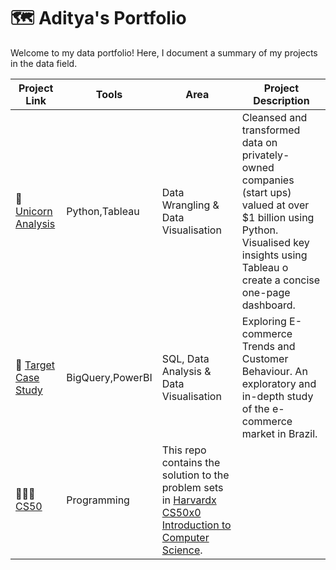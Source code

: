 # 🗺 Aditya's Portfolio

Welcome to my data portfolio! Here, I document a summary of my projects in the data field.

| Project Link | Tools | Area | Project Description |
|---|---|---|---|
|🦄 [Unicorn Analysis](https://github.com/aditya-shinde16/Unicorn_Analysis) | Python,Tableau | Data Wrangling & Data Visualisation | Cleansed and transformed data on privately-owned companies (start ups) valued at over $1 billion using Python. Visualised key insights using Tableau o create a concise one-page dashboard. |
|🎯 [Target Case Study](https://github.com/aditya-shinde16/Target_Case_Study) | BigQuery,PowerBI | SQL, Data Analysis & Data Visualisation | Exploring E-commerce Trends and Customer Behaviour. An exploratory and in-depth study of the e-commerce market in Brazil. |
|👩🏻‍💻 [CS50]() |Programming |This repo contains the solution to the problem sets in [Harvardx CS50x0 Introduction to Computer Science](https://www.edx.org/course/introduction-computer-science-harvardx-cs50x).|
